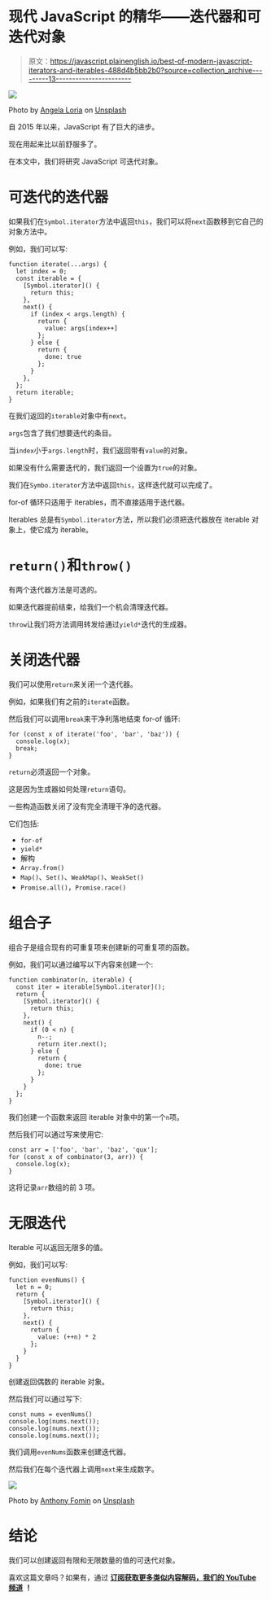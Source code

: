 # 现代 JavaScript 的精华——迭代器和可迭代对象

> 原文：<https://javascript.plainenglish.io/best-of-modern-javascript-iterators-and-iterables-488d4b5bb2b0?source=collection_archive---------13----------------------->

![](img/09849e5bdd9534b1196b98d026f1d260.png)

Photo by [Angela Loria](https://unsplash.com/@a_lo?utm_source=medium&utm_medium=referral) on [Unsplash](https://unsplash.com?utm_source=medium&utm_medium=referral)

自 2015 年以来，JavaScript 有了巨大的进步。

现在用起来比以前舒服多了。

在本文中，我们将研究 JavaScript 可迭代对象。

# 可迭代的迭代器

如果我们在`Symbol.iterator`方法中返回`this`，我们可以将`next`函数移到它自己的对象方法中。

例如，我们可以写:

```
function iterate(...args) {
  let index = 0;
  const iterable = {
    [Symbol.iterator]() {
      return this;
    },
    next() {
      if (index < args.length) {
        return {
          value: args[index++]
        };
      } else {
        return {
          done: true
        };
      }
    },
  };
  return iterable;
}
```

在我们返回的`iterable`对象中有`next`。

`args`包含了我们想要迭代的条目。

当`index`小于`args.length`时，我们返回带有`value`的对象。

如果没有什么需要迭代的，我们返回一个设置为`true`的对象。

我们在`Symbo.iterator`方法中返回`this`，这样迭代就可以完成了。

for-of 循环只适用于 iterables，而不直接适用于迭代器。

Iterables 总是有`Symbol.iterator`方法，所以我们必须把迭代器放在 iterable 对象上，使它成为 iterable。

# `return()`和`throw()`

有两个迭代器方法是可选的。

如果迭代器提前结束，给我们一个机会清理迭代器。

`throw`让我们将方法调用转发给通过`yield*`迭代的生成器。

# 关闭迭代器

我们可以使用`return`来关闭一个迭代器。

例如，如果我们有之前的`iterate`函数。

然后我们可以调用`break`来干净利落地结束 for-of 循环:

```
for (const x of iterate('foo', 'bar', 'baz')) {
  console.log(x);
  break;
}
```

`return`必须返回一个对象。

这是因为生成器如何处理`return`语句。

一些构造函数关闭了没有完全清理干净的迭代器。

它们包括:

*   `for-of`
*   `yield*`
*   解构
*   `Array.from()`
*   `Map()`、`Set()`、`WeakMap()`、`WeakSet()`
*   `Promise.all()`，`Promise.race()`

# 组合子

组合子是组合现有的可重复项来创建新的可重复项的函数。

例如，我们可以通过编写以下内容来创建一个:

```
function combinator(n, iterable) {
  const iter = iterable[Symbol.iterator]();
  return {
    [Symbol.iterator]() {
      return this;
    },
    next() {
      if (0 < n) {
        n--;
        return iter.next();
      } else {
        return {
          done: true
        };
      }
    }
  };
}
```

我们创建一个函数来返回 iterable 对象中的第一个`n`项。

然后我们可以通过写来使用它:

```
const arr = ['foo', 'bar', 'baz', 'qux'];
for (const x of combinator(3, arr)) {
  console.log(x);
}
```

这将记录`arr`数组的前 3 项。

# 无限迭代

Iterable 可以返回无限多的值。

例如，我们可以写:

```
function evenNums() {
  let n = 0;
  return {
    [Symbol.iterator]() {
      return this;
    },
    next() {
      return {
        value: (++n) * 2
      };
    }
  }
}
```

创建返回偶数的 iterable 对象。

然后我们可以通过写下:

```
const nums = evenNums()
console.log(nums.next());
console.log(nums.next());
console.log(nums.next());
```

我们调用`evenNums`函数来创建迭代器。

然后我们在每个迭代器上调用`next`来生成数字。

![](img/ac23d054f927b7bd0eb011ba8b551f0e.png)

Photo by [Anthony Fomin](https://unsplash.com/@aginsbrook?utm_source=medium&utm_medium=referral) on [Unsplash](https://unsplash.com?utm_source=medium&utm_medium=referral)

# 结论

我们可以创建返回有限和无限数量的值的可迭代对象。

喜欢这篇文章吗？如果有，通过 [**订阅获取更多类似内容解码，我们的 YouTube 频道**](https://www.youtube.com/channel/UCtipWUghju290NWcn8jhyAw) **！**
